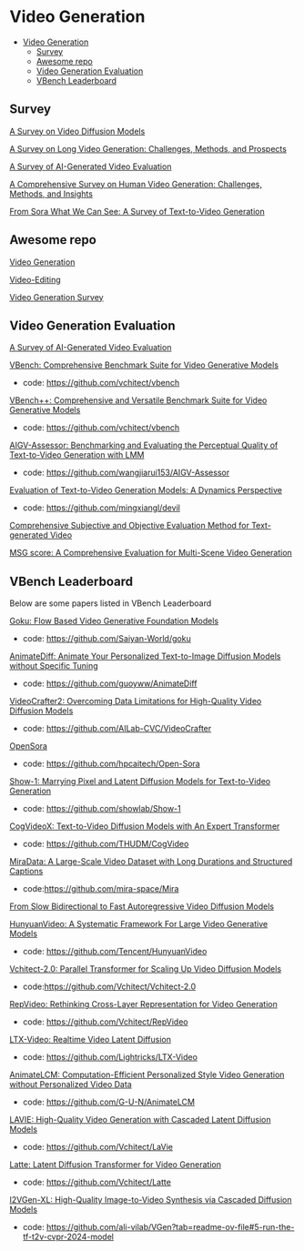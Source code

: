 # Video Generation

- [Video Generation](#video-generation)
  - [Survey](#survey)
  - [Awesome repo](#awesome-repo)
  - [Video Generation Evaluation](#video-generation-evaluation)
  - [VBench Leaderboard](#vbench-leaderboard)

## Survey
[A Survey on Video Diffusion Models](https://arxiv.org/abs/2310.10647)

[A Survey on Long Video Generation: Challenges, Methods, and Prospects]( https://arxiv.org/abs/2403.16407)


[A Survey of AI-Generated Video Evaluation](https://arxiv.org/abs/2410.19884)

[A Comprehensive Survey on Human Video Generation: Challenges, Methods, and Insights](https://arxiv.org/abs/2407.08428)

[From Sora What We Can See: A Survey of Text-to-Video Generation](https://arxiv.org/abs/2405.10674)

## Awesome repo
[Video Generation](https://github.com/wangkai930418/awesome-diffusion-categorized#video-generation)

[Video-Editing](https://github.com/wangkai930418/awesome-diffusion-categorized?tab=readme-ov-file#video-editing)

[Video Generation Survey](https://github.com/yzhang2016/video-generation-survey/blob/main/video-generation.md#video-generation-survey)


## Video Generation Evaluation

[A Survey of AI-Generated Video Evaluation](https://arxiv.org/abs/2410.19884)

 [VBench: Comprehensive Benchmark Suite for Video Generative Models](https://arxiv.org/abs/2311.17982)
- code: https://github.com/vchitect/vbench

[VBench++: Comprehensive and Versatile Benchmark Suite for Video Generative Models](https://arxiv.org/abs/2411.13503)
- code: https://github.com/vchitect/vbench


[AIGV-Assessor: Benchmarking and Evaluating the Perceptual Quality of Text-to-Video Generation with LMM](https://arxiv.org/abs/2411.17221)
 - code: https://github.com/wangjiarui153/AIGV-Assessor

[Evaluation of Text-to-Video Generation Models: A Dynamics Perspective](https://arxiv.org/abs/2407.01094)
- code: https://github.com/mingxiangl/devil

[Comprehensive Subjective and Objective Evaluation Method for Text-generated Video](https://arxiv.org/abs/2501.08545)

[MSG score: A Comprehensive Evaluation for Multi-Scene Video Generation](https://arxiv.org/abs/2411.19121)

## VBench Leaderboard

Below are some papers listed in VBench Leaderboard
 
[Goku: Flow Based Video Generative Foundation Models](https://arxiv.org/abs/2502.04896)
- code: https://github.com/Saiyan-World/goku

[AnimateDiff: Animate Your Personalized Text-to-Image Diffusion Models without Specific Tuning](https://arxiv.org/abs/2307.04725)
- code: https://github.com/guoyww/AnimateDiff

[VideoCrafter2: Overcoming Data Limitations for High-Quality Video Diffusion Models](https://arxiv.org/abs/2401.09047)
- code: https://github.com/AILab-CVC/VideoCrafter

[OpenSora](https://huggingface.co/hpcai-tech/OpenSora-STDiT-v3)
- code: https://github.com/hpcaitech/Open-Sora

[Show-1: Marrying Pixel and Latent Diffusion Models for Text-to-Video Generation](https://arxiv.org/abs/2309.15818)
- code: https://github.com/showlab/Show-1

[CogVideoX: Text-to-Video Diffusion Models with An Expert Transformer](https://arxiv.org/abs/2408.06072)
- code: https://github.com/THUDM/CogVideo

[MiraData: A Large-Scale Video Dataset with Long Durations and Structured Captions](https://arxiv.org/abs/2407.06358v1)
- code:https://github.com/mira-space/Mira

[From Slow Bidirectional to Fast Autoregressive Video Diffusion Models](https://arxiv.org/abs/2412.07772)


[HunyuanVideo: A Systematic Framework For Large Video Generative Models](https://arxiv.org/abs/2412.03603)
- code: https://github.com/Tencent/HunyuanVideo

[Vchitect-2.0: Parallel Transformer for Scaling Up Video Diffusion Models](https://arxiv.org/abs/2501.08453)
- code:https://github.com/Vchitect/Vchitect-2.0


[RepVideo: Rethinking Cross-Layer Representation for Video Generation](https://arxiv.org/abs/2501.08994)
- code: https://github.com/Vchitect/RepVideo


[LTX-Video: Realtime Video Latent Diffusion](https://arxiv.org/abs/2501.00103)
- code: https://github.com/Lightricks/LTX-Video

[AnimateLCM: Computation-Efficient Personalized Style Video Generation without Personalized Video Data](https://arxiv.org/abs/2402.00769)
- code: https://github.com/G-U-N/AnimateLCM

[LAVIE: High-Quality Video Generation with Cascaded Latent Diffusion Models](https://arxiv.org/abs/2309.15103)
- code: https://github.com/Vchitect/LaVie 

[Latte: Latent Diffusion Transformer for Video Generation](https://arxiv.org/abs/2401.03048)
- code: https://github.com/Vchitect/Latte

[I2VGen-XL: High-Quality Image-to-Video Synthesis via Cascaded Diffusion Models](https://arxiv.org/abs/2311.04145)
- code: https://github.com/ali-vilab/VGen?tab=readme-ov-file#5-run-the-tf-t2v-cvpr-2024-model